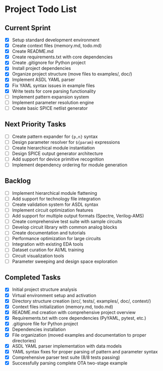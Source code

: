 # Project Todo List

## Current Sprint
- [x] Setup standard development environment
- [x] Create context files (memory.md, todo.md)
- [x] Create README.md
- [x] Create requirements.txt with core dependencies
- [x] Create .gitignore for Python project
- [x] Install project dependencies
- [x] Organize project structure (move files to examples/, doc/)
- [x] Implement ASDL YAML parser
- [x] Fix YAML syntax issues in example files
- [x] Write tests for core parsing functionality
- [ ] Implement pattern expansion system
- [ ] Implement parameter resolution engine
- [ ] Create basic SPICE netlist generator

## Next Priority Tasks
- [ ] Create pattern expander for `{p,n}` syntax
- [ ] Design parameter resolver for `${param}` expressions
- [ ] Create hierarchical module instantiation
- [ ] Design SPICE output generator architecture
- [ ] Add support for device primitive recognition
- [ ] Implement dependency ordering for module generation

## Backlog
- [ ] Implement hierarchical module flattening
- [ ] Add support for technology file integration
- [ ] Create validation system for ASDL syntax
- [ ] Implement circuit optimization features
- [ ] Add support for multiple output formats (Spectre, Verilog-AMS)
- [ ] Create comprehensive test suite with sample circuits
- [ ] Develop circuit library with common analog blocks
- [ ] Create documentation and tutorials
- [ ] Performance optimization for large circuits
- [ ] Integration with existing EDA tools
- [ ] Dataset curation for AI/ML training
- [ ] Circuit visualization tools
- [ ] Parameter sweeping and design space exploration

## Completed Tasks
- [x] Initial project structure analysis
- [x] Virtual environment setup and activation
- [x] Directory structure creation (src/, tests/, examples/, doc/, context/)
- [x] Context files initialization (memory.md, todo.md)
- [x] README.md creation with comprehensive project overview
- [x] Requirements.txt with core dependencies (PyYAML, pytest, etc.)
- [x] .gitignore file for Python project
- [x] Dependencies installation
- [x] File organization (moved examples and documentation to proper directories)
- [x] ASDL YAML parser implementation with data models
- [x] YAML syntax fixes for proper parsing of pattern and parameter syntax
- [x] Comprehensive parser test suite (8/8 tests passing)
- [x] Successfully parsing complete OTA two-stage example 